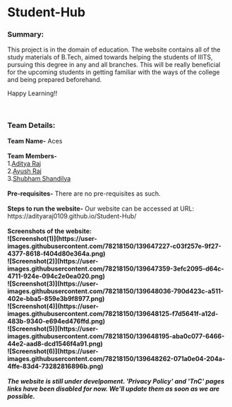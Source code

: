 # Student-Hub
<h3>Summary:</h3>
<p>This project is in the domain of education. The website contains all of the study materials of B.Tech, aimed towards helping the students of IIITS, pursuing this degree in any and all branches. This will be really beneficial for the upcoming students in getting familiar with the ways of the college and being prepared beforehand.</p>
<p>Happy Learning!!</p>
<br>
<h3>Team Details:</h3> 
<strong>Team Name-</strong> Aces
<br><br>
<strong>Team Members-</strong><br>1.<a href="https://github.com/adityaraj0109">Aditya Raj</a><br>2.<a href="https://github.com/Ayush0751">Ayush Raj</a><br>3.<a href="https://github.com/frolicSandy">Shubham Shandilya</a>
<br><br>
<strong>Pre-requisites-</strong> There are no pre-requisites as such.
<br><br>
<strong>Steps to run the website-</strong> Our website can be accessed at URL:  https://adityaraj0109.github.io/Student-Hub/
<br><br>
<strong>Screenshots of the website:<br>
![Screenshot(1)](https://user-images.githubusercontent.com/78218150/139647227-c03f257e-9f27-4377-8618-f404d80e364a.png)
<br>
![Screenshot(2)](https://user-images.githubusercontent.com/78218150/139647359-3efc2095-d64c-4711-924e-094c2e0ea020.png)
<br>
![Screenshot(3)](https://user-images.githubusercontent.com/78218150/139648036-790d423c-a511-402e-bba5-859e3b9f8977.png)
<br>
![Screenshot(4)](https://user-images.githubusercontent.com/78218150/139648125-f7d5641f-a12d-483b-9340-e694ed476ffd.png)
<br>
![Screenshot(5)](https://user-images.githubusercontent.com/78218150/139648195-aba0c077-6466-44e2-aad8-dcd1546f4a91.png)
<br>
![Screenshot(6)](https://user-images.githubusercontent.com/78218150/139648262-071a0e04-204a-4ffe-83d4-73282816896b.png)
<br><br>
<i>The website is still under develpoment. 'Privacy Policy' and 'TnC' pages links have been disabled for now. We'll update them as soon as we are possible. </i>

